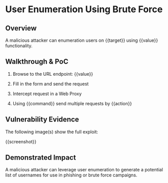 # User Enumeration Using Brute Force
## Overview
<!--
**Please replace text in each section below**

Username Enumeration via Bruteforce Method Vulnerability Report

Resources:

- <https://www.owasp.org/index.php?title=OWASP_Periodic_Table_of_Vulnerabilities_-_Brute_Force_(Generic)_/_Insufficient_Anti-automation&setlang=en>
- <http://projects.webappsec.org/w/page/13246938/Insufficient%20Anti-automation>
-->
A malicious attacker can enumeration users on {{target}} using {{value}} functionality.
## Walkthrough & PoC
<!--
Provide a step-by-step walkthrough on how to access the vulnerable injection point, and how to exploit the vulnerability.
Adding a dot-pointed walkthrough with relevant screenshots will speed triage time and result in faster rewards!

Example:

1. Browse to the URL <https://account.inscope.com/passwordReset>
1. Turn on our Intercept proxy
1. Enter the username of our valid account and click on the "Reset Password" button
1. Select our intercepted request to the Reset Pasword and send it to Intruder
1. Select our username as the value to change and chose a payload of potential usernames
1. Start our intruder attack, and you will see there is a HTTP length of 1000 for a valid account, and 1005 for an invalid account
-->

1. Browse to the URL endpoint: {{value}}

1. Fill in the form and send the request

1. Intercept request in a Web Proxy

1. Using {{command}} send multiple requests by {{action}} 

## Vulnerability Evidence
<!--
Your submission MUST include evidence of the vulnerability and not be theoretical in nature.

Attaching a screenshot of your Intruder showing the full HTTP Request and Response for a valid and invalid account will work for this submission.
-->

The following image(s) show the full exploit:

{{screenshot}}

## Demonstrated Impact
<!--
The ability to bruteforce usernames in a web service can allow an attacker to gain an insight into the user base of a service, helping them identify accounts and test for password reuse, endangering the users accounts for the service.
-->
A malicious attacker can leverage user enumeration to generate a potential list of usernames for use in phishing or brute force campaigns.
